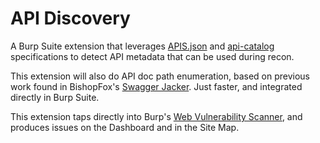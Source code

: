 # API Discovery

A Burp Suite extension that leverages [APIS.json](https://apisjson.org) and [api-catalog](https://datatracker.ietf.org/doc/draft-ietf-httpapi-api-catalog/) specifications to detect API metadata that can be used during recon. 

This extension will also do API doc path enumeration, based on previous work found in BishopFox's [Swagger Jacker](https://github.com/BishopFox/sj). Just faster, and integrated directly in Burp Suite.

This extension taps directly into Burp's [Web Vulnerability Scanner](https://portswigger.net/burp/vulnerability-scanner), and produces issues on the Dashboard and in the Site Map.